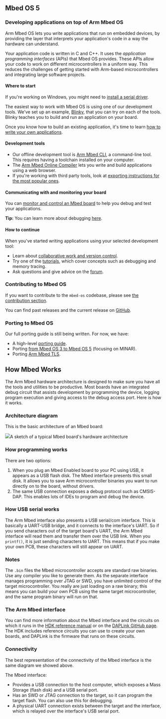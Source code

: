 ## Mbed OS 5

### Developing applications on top of Arm Mbed OS

Arm Mbed OS lets you write applications that run on embedded devices, by providing the layer that interprets your application's code in a way the hardware can understand.

Your application code is written in C and C++. It uses the *application programming interfaces* (APIs) that Mbed OS provides. These APIs allow your code to work on different microcontrollers in a uniform way. This reduces the challenges of getting started with Arm-based microcontrollers and integrating large software projects.

#### Where to start

<span class="tips">If you're working on Windows, you might need to [install a serial driver](/docs/v5.4/tutorials/serial-communication.html#windows-serial-driver).</span>

The easiest way to work with Mbed OS is using one of our development tools. We've set up an example, [Blinky](/docs/v5.4/tutorials/your-first-arm-mbed-application.html), that you can try on each of the tools. Blinky teaches you to build and run an application on your board.

Once you know how to build an existing application, it's time to learn [how to write your own applications](/docs/v5.4/reference/index.html).

#### Development tools

- Our offline development tool is [Arm Mbed CLI](/docs/v5.4/tools/mbed-cli.html), a command-line tool. This requires having a toolchain installed on your computer.
- The [Arm Mbed Online Compiler](/docs/v5.4/tools/online.html#arm-mbed-online-compiler-1) lets you write and build applications using a web browser.
- If you're working with third party tools, look at [exporting instructions for the most popular ones](/docs/v5.4/tools/exporting.html).

#### Communicating with and monitoring your board

You can [monitor and control an Mbed board](/docs/v5.4/reference/low-level-details.html) to help you debug and test your applications.

<span class="tips">**Tip:** You can learn more about debugging [here](/docs/v5.4/tutorials/debugging-applications.html).</span>

#### How to continue

When you've started writing applications using your selected development tool:

- Learn about [collaborative work and version control](/docs/v5.4/tools/online.html#collab-online-comp).
- Try one of the [tutorials](/docs/v5.4/tutorials/index.html), which cover concepts such as debugging and memory tracing.
- Ask questions and give advice on the [forum](https://forums.mbed.com/).

### Contributing to Mbed OS

If you want to contribute to the `mbed-os` codebase, please see [the contribution section](/docs/v5.4/reference/contributing.html).

You can find past releases and the current release on [GitHub](https://github.com/ARMmbed/mbed-os/releases/).

### Porting to Mbed OS

Our full porting guide is still being written. For now, we have:

- A high-level [porting guide](/docs/v5.4/reference/arm-mbed-os-porting-guide.html).
- Porting [from Mbed OS 3 to Mbed OS 5](/docs/v5.4/reference/arm-mbed-os-porting-guide.html#minar-migration) (focusing on MINAR).
- Porting [Arm Mbed TLS](/docs/v5.4/reference/arm-mbed-os-porting-guide.html#arm-mbed-tls-porting-guide).

## How Mbed Works

The Arm Mbed hardware architecture is designed to make sure you have all the tools and utilities to be productive. Most boards have an integrated debug circuit that assists development by programming the device, logging program execution and giving access to the debug access port. Here is how it works.

### Architecture diagram

This is the basic architecture of an Mbed board:

<span class="images">![](https://s3-us-west-2.amazonaws.com/mbed-os-docs-images/mbed_internals.PNG)<span>A sketch of a typical Mbed board's hardware architecture</span></span>

### How programming works

There are two options:

1. When you plug an Mbed Enabled board to your PC using USB, it appears as a USB flash disk. The Mbed interface presents this small disk. It allows you to save Arm microcontroller binaries you want to run directly on to the board, without drivers.
2. The same USB connection exposes a debug protocol such as CMSIS-DAP. This enables lots of IDEs to program and debug the device.

### How USB serial works

The Arm Mbed interface also presents a USB serial/com interface. This is basically a UART-USB bridge, and it connects to the interface's UART. So if you send characters out of the target board's UART, the Arm Mbed interface will read them and transfer them over the USB link. When you `printf()`, it is just sending characters to UART. This means that if you make your own PCB, these characters will still appear on UART.

### Notes

The `.bin` files the Mbed microcontroller accepts are standard raw binaries. Use any compiler you like to generate them. As the separate interface manages programming over JTAG or SWD, you have unlimited control of the target microcontroller. You really are just loading on a raw binary; this means you can build your own PCB using the same target microcontroller, and the same program binary will run on that.

### The Arm Mbed interface

You can find more information about the Mbed interface and the circuits on which it runs in the [HDK reference manual](https://docs.mbed.com/docs/mbed-hardware-development-kit/en/latest/) or on the [DAPLink GitHub page](https://github.com/ARMmbed/DAPLink/blob/master/README.md). The HDK includes reference circuits you can use to create your own boards, and DAPLink is the firmware that runs on these circuits.

### Connectivity

The best representation of the connectivity of the Mbed interface is the same diagram we showed above.

The Mbed interface:

- Provides a USB connection to the host computer, which exposes a Mass Storage (flash disk) and a USB serial port.
- Has an SWD or JTAG connection to the target, so it can program the target flash. You can also use this for debugging.
- A physical UART connection exists between the target and the interface, which is relayed over the interface's USB serial port.
